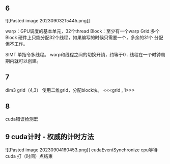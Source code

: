 ## 6
![[Pasted image 20230903215445.png]]


warp：GPU调度的基本单元，32个thread
Block：至少有一个warp
Grid:多个Block
硬件上只能分配32个线程，如果编写的时候只需要一个，多余的31个 分配 但不工作。

SIMT  单指令多线程。
warp和线程之间的切换开销，约等于0 .
线程在一个时钟周期内就可以创建。


## 7
dim3 grid（4,3）
使用二维grid，分配block块。
<<<grid  ,  1>>> 

## 8
cuda错误检测宏

## 9  cuda计时 - 权威的计时方法
![[Pasted image 20230904160453.png]]
cudaEventSynchronize  cpu等待  cuda 打（时间）点结束
